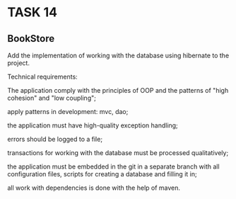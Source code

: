 # TASK 14

## BookStore
Add the implementation of working with the database using hibernate to the project.

Technical requirements:

The application comply with the principles of OOP and the patterns of "high cohesion" and "low coupling";

apply patterns in development: mvc, dao;

the application must have high-quality exception handling;

errors should be logged to a file;

transactions for working with the database must be processed qualitatively;

the application must be embedded in the git in a separate branch with all configuration files, scripts for creating a database and filling it in;

all work with dependencies is done with the help of maven.